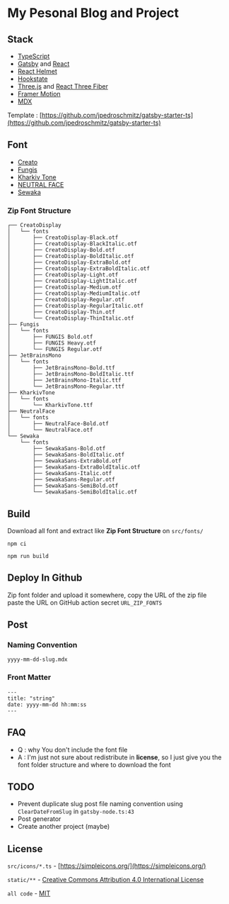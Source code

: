 # My Pesonal Blog and Project

## Stack

- [TypeScript](https://www.typescriptlang.org/)
- [Gatsby](https://www.gatsbyjs.com/) and [React](https://reactjs.org/)
- [React Helmet](https://github.com/nfl/react-helmet)
- [Hookstate](https://hookstate.js.org/)
- [Three.js](https://threejs.org/) and [React Three Fiber](https://docs.pmnd.rs/react-three-fiber/getting-started/introduction)
- [Framer Motion](https://www.framer.com/motion/)
- [MDX](https://mdxjs.com/)

Template : [https://github.com/jpedroschmitz/gatsby-starter-ts](https://github.com/jpedroschmitz/gatsby-starter-ts)

## Font

- [Creato](https://dribbble.com/shots/15299668-Creato-Free-Font)
- [Fungis](https://www.behance.net/gallery/119722547/FUNGIS-Free-Typeface)
- [Kharkiv Tone](https://www.behance.net/gallery/105478373/Kharkiv-Tone-Font)
- [NEUTRAL FACE](https://www.behance.net/gallery/104641293/NEUTRAL-FACE-FREE-FONT)
- [Sewaka](https://github.com/budapatrayasa/Sewaka-Typeface-Family/)

### Zip Font Structure

```
┌── CreatoDisplay
│   └── fonts
│       ├── CreatoDisplay-Black.otf
│       ├── CreatoDisplay-BlackItalic.otf
│       ├── CreatoDisplay-Bold.otf
│       ├── CreatoDisplay-BoldItalic.otf
│       ├── CreatoDisplay-ExtraBold.otf
│       ├── CreatoDisplay-ExtraBoldItalic.otf
│       ├── CreatoDisplay-Light.otf
│       ├── CreatoDisplay-LightItalic.otf
│       ├── CreatoDisplay-Medium.otf
│       ├── CreatoDisplay-MediumItalic.otf
│       ├── CreatoDisplay-Regular.otf
│       ├── CreatoDisplay-RegularItalic.otf
│       ├── CreatoDisplay-Thin.otf
│       └── CreatoDisplay-ThinItalic.otf
├── Fungis
│   └── fonts
│       ├── FUNGIS Bold.otf
│       ├── FUNGIS Heavy.otf
│       └── FUNGIS Regular.otf
├── JetBrainsMono
│   └── fonts
│       ├── JetBrainsMono-Bold.ttf
│       ├── JetBrainsMono-BoldItalic.ttf
│       ├── JetBrainsMono-Italic.ttf
│       └── JetBrainsMono-Regular.ttf
├── KharkivTone
│   └── fonts
│       └── KharkivTone.ttf
├── NeutralFace
│   └── fonts
│       ├── NeutralFace-Bold.otf
│       └── NeutralFace.otf
└── Sewaka
    └── fonts
        ├── SewakaSans-Bold.otf
        ├── SewakaSans-BoldItalic.otf
        ├── SewakaSans-ExtraBold.otf
        ├── SewakaSans-ExtraBoldItalic.otf
        ├── SewakaSans-Italic.otf
        ├── SewakaSans-Regular.otf
        ├── SewakaSans-SemiBold.otf
        └── SewakaSans-SemiBoldItalic.otf
```

## Build

Download all font and extract like **Zip Font Structure** on `src/fonts/`

```
npm ci
```
```
npm run build
```

## Deploy In Github

Zip font folder and upload it somewhere, copy the URL of the zip file\
paste the URL on GitHub action secret `URL_ZIP_FONTS`

## Post

### Naming Convention

```
yyyy-mm-dd-slug.mdx
```

### Front Matter

```
---
title: "string"
date: yyyy-mm-dd hh:mm:ss
---
```

## FAQ

- Q : why You don't include the font file
- A : I'm just not sure about redistribute in **license**, so I just give you the font folder structure and where to download the font

## TODO

- Prevent duplicate slug post file naming convention using `ClearDateFromSlug` in `gatsby-node.ts:43`
- Post generator
- Create another project (maybe)

## License

`src/icons/*.ts` - [https://simpleicons.org/](https://simpleicons.org/)

`static/**` - [Creative Commons Attribution 4.0 International License](https://creativecommons.org/licenses/by/4.0/)

`all code` - [MIT](https://choosealicense.com/licenses/mit/)
